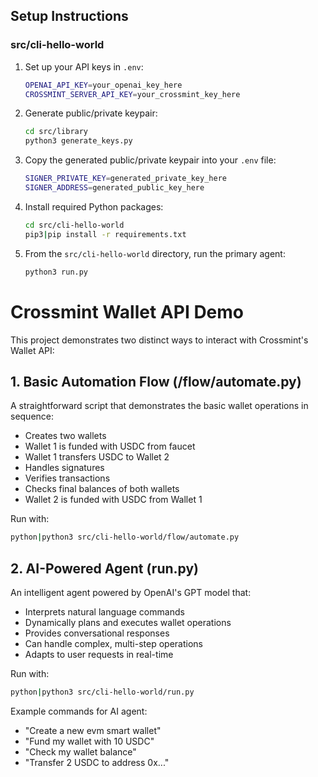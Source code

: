 ## Setup Instructions

### src/cli-hello-world

1. Set up your API keys in `.env`:

   ```bash
   OPENAI_API_KEY=your_openai_key_here
   CROSSMINT_SERVER_API_KEY=your_crossmint_key_here
   ```

2. Generate public/private keypair:

   ```bash
   cd src/library
   python3 generate_keys.py
   ```

3. Copy the generated public/private keypair into your `.env` file:

   ```bash
   SIGNER_PRIVATE_KEY=generated_private_key_here
   SIGNER_ADDRESS=generated_public_key_here
   ```

4. Install required Python packages:

   ```bash
   cd src/cli-hello-world
   pip3|pip install -r requirements.txt
   ```

5. From the `src/cli-hello-world` directory, run the primary agent:
   ```bash
   python3 run.py
   ```

# Crossmint Wallet API Demo

This project demonstrates two distinct ways to interact with Crossmint's Wallet API:

## 1. Basic Automation Flow (/flow/automate.py)

A straightforward script that demonstrates the basic wallet operations in sequence:

- Creates two wallets
- Wallet 1 is funded with USDC from faucet
- Wallet 1 transfers USDC to Wallet 2
- Handles signatures
- Verifies transactions
- Checks final balances of both wallets
- Wallet 2 is funded with USDC from Wallet 1

Run with:

```bash
python|python3 src/cli-hello-world/flow/automate.py
```

## 2. AI-Powered Agent (run.py)

An intelligent agent powered by OpenAI's GPT model that:

- Interprets natural language commands
- Dynamically plans and executes wallet operations
- Provides conversational responses
- Can handle complex, multi-step operations
- Adapts to user requests in real-time

Run with:

```bash
python|python3 src/cli-hello-world/run.py
```

Example commands for AI agent:

- "Create a new evm smart wallet"
- "Fund my wallet with 10 USDC"
- "Check my wallet balance"
- "Transfer 2 USDC to address 0x..."
